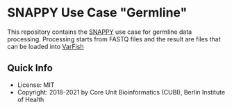 # SNAPPY Use Case "Germline"

This repository contains the [SNAPPY](https://github.com/bihealth/snappy-pipeline) use case for germline data processing.
Processing starts from FASTQ files and the result are files that can be loaded into [VarFish](https://github.com/bihealth/varfish-server)

## Quick Info

- License: MIT
- Copyright: 2018-2021 by Core Unit Bioinformatics (CUBI), Berlin Institute of Health

